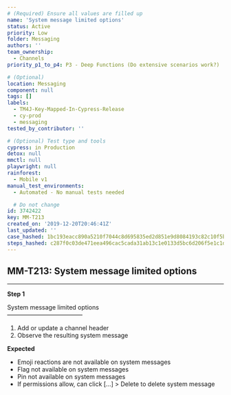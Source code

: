 ```yaml
---
# (Required) Ensure all values are filled up
name: 'System message limited options'
status: Active
priority: Low
folder: Messaging
authors: ''
team_ownership:
  - Channels
priority_p1_to_p4: P3 - Deep Functions (Do extensive scenarios work?)

# (Optional)
location: Messaging
component: null
tags: []
labels:
  - TM4J-Key-Mapped-In-Cypress-Release
  - cy-prod
  - messaging
tested_by_contributor: ''

# (Optional) Test type and tools
cypress: in Production
detox: null
mmctl: null
playwright: null
rainforest:
  - Mobile v1
manual_test_environments:
  - Automated - No manual tests needed

  # Do not change
id: 3742422
key: MM-T213
created_on: '2019-12-20T20:46:41Z'
last_updated: ''
case_hashed: 1bc193eacc890a5210f7044c8d695835ed2d851e9d8084193c82c10f5bfd8836f1fe3a2626591b17555d4415516fff2d
steps_hashed: c287f0c03de471eea496cac5cada31ab13c1e0133d5bc6d206f5e1c1d06f7bec2f5cb4dce2892a9bab2ddb4e1cea6f59
---
```


<!-- (Auto-generated) Based on frontmatter's "key" and "name" -->

## MM-T213: System message limited options

---

**Step 1**

System message limited options\
–––––––––––––––––––––––––

1. Add or update a channel header
2. Observe the resulting system message

**Expected**

- Emoji reactions are not available on system messages
- Flag not available on system messages
- Pin not available on system messages
- If permissions allow, can click \[...] > Delete to delete system message
